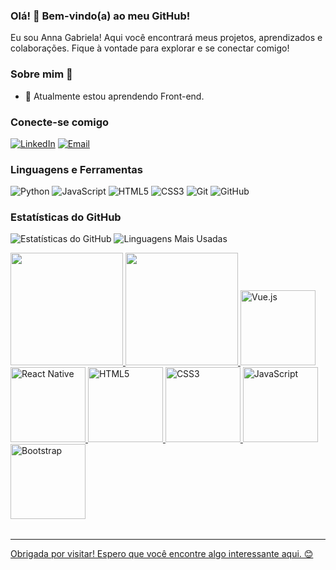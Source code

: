 ### Olá! 👋 Bem-vindo(a) ao meu GitHub!
<div>
<![GIF de boas-vindas](https://i.giphy.com/media/v1.Y2lkPTc5MGI3NjExaGppZ24xandiZGcwdzY0cW5rMno5dXhnZjE0cXVrcWM5NDJzaDVxNCZlcD12MV9pbnRlcm5hbF9naWZfYnlfaWQmY3Q9Zw/L3nWlmgyqCeU8/giphy.gif )width="120">
</div>
Eu sou Anna Gabriela! Aqui você encontrará meus projetos, aprendizados e colaborações. Fique à vontade para explorar e se conectar comigo!

### Sobre mim 🌸

- 🌱 Atualmente estou aprendendo Front-end.

### Conecte-se comigo 

[![LinkedIn](https://img.shields.io/badge/-LinkedIn-blue?style=flat&logo=Linkedin&logoColor=white)](https://www.linkedin.com/in/anna-gabriela-holanda)
[![Email](https://img.shields.io/badge/-Email-c14438?style=flat&logo=Gmail&logoColor=white)](mailto:annagabrielaholanda.com)

### Linguagens e Ferramentas 

![Python](https://img.shields.io/badge/-Python-333?style=flat&logo=python)
![JavaScript](https://img.shields.io/badge/-JavaScript-333?style=flat&logo=javascript)
![HTML5](https://img.shields.io/badge/-HTML5-333?style=flat&logo=html5)
![CSS3](https://img.shields.io/badge/-CSS3-333?style=flat&logo=css3)
![Git](https://img.shields.io/badge/-Git-333?style=flat&logo=git)
![GitHub](https://img.shields.io/badge/-GitHub-333?style=flat&logo=github)

### Estatísticas do GitHub 

![Estatísticas do GitHub](https://github-readme-stats.vercel.app/api?username=kiwnyh&show_icons=true&theme=radical)
![Linguagens Mais Usadas](https://github-readme-stats.vercel.app/api/top-langs/?username=kiwnyh&layout=compact&theme=radical)


<table>
  <a href="https://github.com/leehxd">
  <img height="180em" src="https://github-readme-stats.vercel.app/api?username=kiwnyh&show_icons=true&theme=tokyonight&include_all_commits=true&count_private=true"/>
  <img height="180em" src="https://github-readme-stats.vercel.app/api/top-langs/?username=kiwnyh&layout=compact&langs_count=6&theme=tokyonight"/>
  <img src="https://img.icons8.com/color/2x/vue-js.png" width="120" alt="Vue.js">
  <img src="https://upload.wikimedia.org/wikipedia/commons/thumb/a/a7/React-icon.svg/539px-React-icon.svg.png" width="120" alt="React Native">
  <img src="https://img.icons8.com/color/2x/html-5.png" width="120" alt="HTML5">
  <img src="https://img.icons8.com/color/2x/css3.png" width="120" alt="CSS3">
  <img src="https://static.vecteezy.com/system/resources/previews/027/127/560/non_2x/javascript-logo-javascript-icon-transparent-free-png.png" width="120" alt="JavaScript">
  <img src="https://img.icons8.com/color/2x/bootstrap.png" width="120" alt="Bootstrap">
</table>

---

Obrigada por visitar! Espero que você encontre algo interessante aqui. 😊
